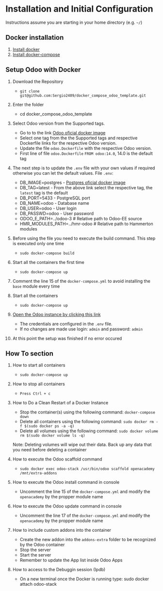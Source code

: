 # Installation and Initial Configuration
Instructions assume you are starting in your home directory (e.g. `~/`)

## Docker installation
1. [Install docker](https://docs.docker.com/get-docker/)
2. [Install docker-compose](https://docs.docker.com/compose/install/)

## Setup Odoo with Docker
1. Download the Repository
    - `git clone git@github.com:Sergio2409/docker_compose_odoo_template.git`

2. Enter the folder
    - cd docker_compose_odoo_template

3. Select Odoo version from the Supported tags.
    - Go to to the link [Odoo oficial docker image](https://registry.hub.docker.com/_/odoo/)
    - Select one tag from the the Supported tags and respective Dockerfile links for the respective Odoo version.
    - Update the file `odoo.Dockerfile` with the respective Odoo version. 
    - First line of file `odoo.Dockerfile` `FROM odoo:14.0`, 14.0 is the default tag

4. The next step is to update the `.env` file with your own values if required otherwise you can let the default values.
	File `.env`:
	- DB_IMAGE=postgres - [Postgres oficial docker image](https://registry.hub.docker.com/_/postgres)
	- DB_TAG=latest     - From the above link select the respective tag, the `latest` tag is the default
	- DB_PORT=5433      - PostgreSQL port
	- DB_NAME=odoo      - Database name
	- DB_USER=odoo      - User login
	- DB_PASSWD=odoo    - User password
    - ODOO_E_PATH=../odoo-3          # Relative path to Odoo-EE source
    - HMR_MODULES_PATH=../hmr-odoo   # Relative path to Hammerton modules
5. Before using the file you need to execute the build command. This step is executed only one time
    - `sudo docker-compose build`

6. Start all the containers the first time
    - `sudo docker-compose up`

7. Comment the line 15 of the `docker-compose.yml` to avoid installing the `base` module every time

8. Start all the containers
    - `sudo docker-compose up`

9. [Open the Odoo instance by clicking this link](http://localhost:8069/)
    - The credentials are configured in the `.env` file.
    - If no changes are made use login: `admin` and password: `admin`

10. At this point the setup was finished if no error occured

## How To section
1. How to start all containers
    - `sudo docker-compose up`

2. How to stop all containers
    - `Press Ctrl + c`

3. How to Do a Clean Restart of a Docker Instance
    - Stop the container(s) using the following command: `docker-compose down`
    - Delete all containers using the following command: `sudo docker rm -f $(sudo docker ps -a -q)`
    - Delete all volumes using the following command: `sudo docker volume rm $(sudo docker volume ls -q)`

    Note: Deleting volumes will wipe out their data. Back up any data that you need before deleting a container

4. How to execute the Odoo scaffold command

    - `sudo docker exec odoo-stack /usr/bin/odoo scaffold openacademy /mnt/extra-addons`

5. How to execute the Odoo install command in console

    - Uncomment the line 15 of the `docker-compose.yml` and modify the `openacademy` by the propper module name

6. How to execute the Odoo update command in console

    - Uncomment the line 17 of the `docker-compose.yml` and modify the `openacademy` by the propper module name

7. How to include custom addons into the container

    - Create the new addon into the `addons-extra` folder to be recognized by the Odoo container
    - Stop the server
    - Start the server
    - Remember to update the App list inside Odoo Apps

8. How to access to the Debuggin session (Ipdb)
    - On a new terminal once the Docker is running type: sudo docker attach odoo-stack
